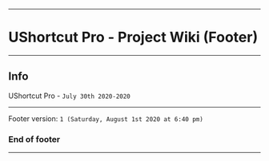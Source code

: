 
***

# UShortcut Pro - Project Wiki (Footer)

***

## Info

UShortcut Pro - `July 30th 2020-2020`

***

Footer version: `1 (Saturday, August 1st 2020 at 6:40 pm)`

### End of footer

***

